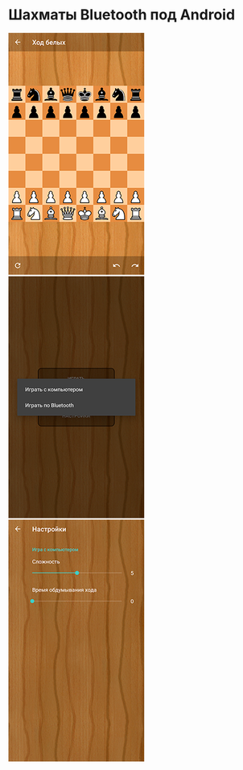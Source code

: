 # Шахматы Bluetooth под Android
![](https://github.com//danl12/ChessBluetooth/blob/master/Screenshot_1575894947.png?raw=true) ![](https://github.com//danl12/ChessBluetooth/blob/master/Screenshot_1575894975.png?raw=true) ![](https://github.com//danl12/ChessBluetooth/blob/master/Screenshot_1575894977.png?raw=true)
